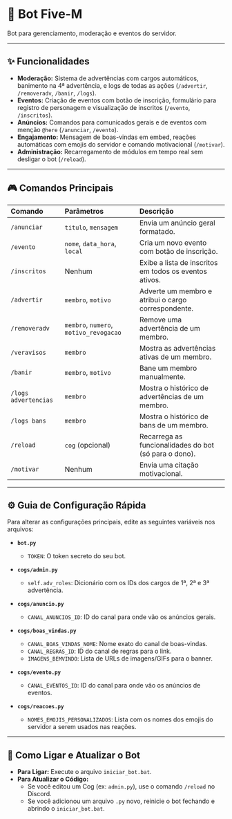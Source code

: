 # 🤖 Bot Five-M

Bot para gerenciamento, moderação e eventos do servidor.

---

## ✨ Funcionalidades

- **Moderação:** Sistema de advertências com cargos automáticos, banimento na 4ª advertência, e logs de todas as ações (`/advertir`, `/removeradv`, `/banir`, `/logs`).
- **Eventos:** Criação de eventos com botão de inscrição, formulário para registro de personagem e visualização de inscritos (`/evento`, `/inscritos`).
- **Anúncios:** Comandos para comunicados gerais e de eventos com menção `@here` (`/anunciar`, `/evento`).
- **Engajamento:** Mensagem de boas-vindas em embed, reações automáticas com emojis do servidor e comando motivacional (`/motivar`).
- **Administração:** Recarregamento de módulos em tempo real sem desligar o bot (`/reload`).

---

## 🎮 Comandos Principais

| Comando | Parâmetros | Descrição |
| :--- | :--- | :--- |
| `/anunciar` | `titulo`, `mensagem` | Envia um anúncio geral formatado. |
| `/evento` | `nome`, `data_hora`, `local` | Cria um novo evento com botão de inscrição. |
| `/inscritos` | Nenhum | Exibe a lista de inscritos em todos os eventos ativos. |
| `/advertir` | `membro`, `motivo` | Adverte um membro e atribui o cargo correspondente. |
| `/removeradv`| `membro`, `numero`, `motivo_revogacao` | Remove uma advertência de um membro. |
| `/veravisos`| `membro` | Mostra as advertências ativas de um membro. |
| `/banir` | `membro`, `motivo` | Bane um membro manualmente. |
| `/logs advertencias` | `membro` | Mostra o histórico de advertências de um membro. |
| `/logs bans` | `membro` | Mostra o histórico de bans de um membro. |
| `/reload` | `cog` (opcional) | Recarrega as funcionalidades do bot (só para o dono). |
| `/motivar` | Nenhum | Envia uma citação motivacional. |

---

## ⚙️ Guia de Configuração Rápida

Para alterar as configurações principais, edite as seguintes variáveis nos arquivos:

- **`bot.py`**
  - `TOKEN`: O token secreto do seu bot.

- **`cogs/admin.py`**
  - `self.adv_roles`: Dicionário com os IDs dos cargos de 1ª, 2ª e 3ª advertência.

- **`cogs/anuncio.py`**
  - `CANAL_ANUNCIOS_ID`: ID do canal para onde vão os anúncios gerais.

- **`cogs/boas_vindas.py`**
  - `CANAL_BOAS_VINDAS_NOME`: Nome exato do canal de boas-vindas.
  - `CANAL_REGRAS_ID`: ID do canal de regras para o link.
  - `IMAGENS_BEMVINDO`: Lista de URLs de imagens/GIFs para o banner.

- **`cogs/evento.py`**
  - `CANAL_EVENTOS_ID`: ID do canal para onde vão os anúncios de eventos.

- **`cogs/reacoes.py`**
  - `NOMES_EMOJIS_PERSONALIZADOS`: Lista com os nomes dos emojis do servidor a serem usados nas reações.

---

## 🚀 Como Ligar e Atualizar o Bot

- **Para Ligar:** Execute o arquivo `iniciar_bot.bat`.
- **Para Atualizar o Código:**
  - Se você editou um Cog (ex: `admin.py`), use o comando `/reload` no Discord.
  - Se você adicionou um arquivo `.py` novo, reinicie o bot fechando e abrindo o `iniciar_bot.bat`.
